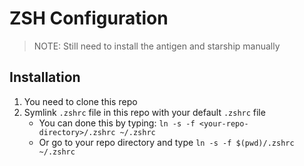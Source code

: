 # ZSH Configuration

> NOTE:
> Still need to install the antigen and starship manually

## Installation

1. You need to clone this repo
2. Symlink `.zshrc` file in this repo with your default `.zshrc` file
   - You can done this by typing: `ln -s -f <your-repo-directory>/.zshrc ~/.zshrc`
   - Or go to your repo directory and type `ln -s -f $(pwd)/.zshrc ~/.zshrc`
